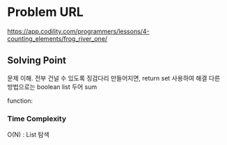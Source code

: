 # Problem URL
https://app.codility.com/programmers/lessons/4-counting_elements/frog_river_one/

## Solving Point 

문제 이해. 전부 건널 수 있도록 징검다리 만들어지면, return
set 사용하여 해결 
다른 방법으로는 boolean list 두어 sum

function:
    

### Time Complexity
O(N) : List 탐색
